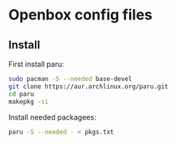 # Openbox config files

## Install

First install paru:

```bash
sudo pacman -S --needed base-devel
git clone https://aur.archlinux.org/paru.git
cd paru
makepkg -si
```

Install needed packagees: 

```bash
paru -S --needed - < pkgs.txt
```
